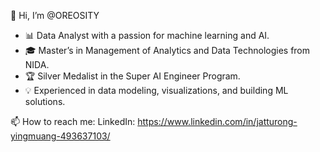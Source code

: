 👋 Hi, I’m @OREOSITY
- 📊 Data Analyst with a passion for machine learning and AI.
- 🎓 Master’s in Management of Analytics and Data Technologies from NIDA.
- 🏆 Silver Medalist in the Super AI Engineer Program.
- 💡 Experienced in data modeling, visualizations, and building ML solutions.


📫 How to reach me:
LinkedIn: https://www.linkedin.com/in/jatturong-yingmuang-493637103/


<!---
OREOSITY/OREOSITY is a ✨ special ✨ repository because its `README.md` (this file) appears on your GitHub profile.
You can click the Preview link to take a look at your changes.
--->
